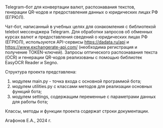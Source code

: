 Telegram-бот для конвертации валют, распознавания текстов,
генерации QR-кодов и предоставления данных о юридических лицах РФ (ЕГРЮЛ).


Чат-бот, написанный в учебных целях для ознакомления с библиотекой telebot мессенджера Telegram.
Для обработки запросов об обменных курсах валют и предоставления сведений о юридических лицах РФ (ЕГРЮЛ), используются 
API-сервисы https://dadata.ru/api и https://www.exchangerate-api.com/ (необходима регистрация и получение TOKEN-ключей).
Запросы оптического распознавания текста (OCR) и генерации QR-кодов реализованы с помощью библиотек EasyOCR Reader и Segno.

Структура проекта представлена:
1) модулем main.py - точка входа с основной программой бота; 
2) модулем utilities.py с классами методов для реализации основных функций бота;
3) модулем settings, содержащим переменные с параметрами данных для работы бота;

Классы, методы и функции проекта содержат строки документации.

Агафонов Е.А., 2024 г.
